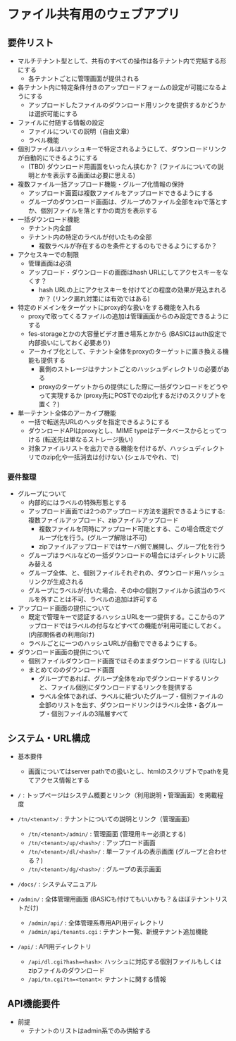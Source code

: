 # ファイル共有用のウェブアプリ

## 要件リスト

* マルチテナント型として、共有のすべての操作は各テナント内で完結する形にする
  * 各テナントごとに管理画面が提供される
* 各テナント内に特定条件付きのアップロードフォームの設定が可能になるようにする
  * アップロードしたファイルのダウンロード用リンクを提供するかどうかは選択可能にする
* ファイルに付随する情報の設定
  * ファイルについての説明（自由文章）
  * ラベル機能
* 個別ファイルはハッシュキーで特定されるようにして、ダウンロードリンクが自動的にできるようにする
  * (TBD) ダウンロード用画面をいったん挟むか？ (ファイルについての説明とかを表示する画面は必要に思える)
* 複数ファイル一括アップロード機能・グループ化情報の保持
  * アップロード画面は複数ファイルをアップロードできるようにする
  * グループのダウンロード画面は、グループのファイル全部をzipで落とすか、個別ファイルを落とすかの両方を表示する
* 一括ダウンロード機能
  * テナント内全部
  * テナント内の特定のラベルが付いたもの全部
    * 複数ラベルが存在するのを条件とするのもできるようにするか？
* アクセスキーでの制限
  * 管理画面は必須
  * アップロード・ダウンロードの画面はhash URLにしてアクセスキーをなくす？
    * hash URLの上にアクセスキーを付けてどの程度の効果が見込まれるか？ (リンク漏れ対策には有効ではある)
* 特定のドメインをターゲットにproxy的な扱いをする機能を入れる
  * proxyで取ってくるファイルの追加は管理画面からのみ設定できるようにする
  * fes-storageとかの大容量ビデオ置き場系とかから (BASICはauth設定で内部扱いにしておく必要あり)
  * アーカイブ化として、テナント全体をproxyのターゲットに置き換える機能も提供する
    * 裏側のストレージはテナントごとのハッシュディレクトリの必要がある
    * proxyのターゲットからの提供にした際に一括ダウンロードをどうやって実現するか (proxy先にPOSTでのzip化するだけのスクリプトを置く？)
* 単一テナント全体のアーカイブ機能
  * 一括で転送先URLのヘッダを指定できるようにする
  * ダウンロードAPIはproxyとし、MIME typeはデータベースからとってつける (転送先は単なるストレージ扱い)
  * 対象ファイルリストを出力できる機能を付けるが、ハッシュディレクトリでのzip化や一括消去は付けない (シェルでやれ、で)

### 要件整理

* グループについて
  * 内部的にはラベルの特殊形態とする
  * アップロード画面では2つのアップロード方法を選択できるようにする: 複数ファイルアップロード、zipファイルアップロード
    * 複数ファイルを同時にアップロード可能とする、この場合既定でグループ化を行う。(グループ解除は不可)
    * zipファイルアップロードではサーバ側で展開し、グループ化を行う
  * グループはラベルなどの一括ダウンロードの場合にはディレクトリに読み替える
  * グループ全体、と、個別ファイルそれぞれの、ダウンロード用ハッシュリンクが生成される
  * グループにラベルが付いた場合、その中の個別ファイルから該当のラベルを外すことは不可、ラベルの追加は許可する
* アップロード画面の提供について
  * 既定で管理キーで認証するハッシュURLを一つ提供する。ここからのアップロードではラベルの付与などすべての機能が利用可能にしておく。(内部関係者の利用向け)
  * ラベルごとに一つのハッシュURLが自動でできるようにする。
* ダウンロード画面の提供について
  * 個別ファイルダウンロード画面ではそのままダウンロードする (UIなし)
  * まとめてののダウンロード画面
    * グループであれば、グループ全体をzipでダウンロードするリンクと、ファイル個別にダウンロードするリンクを提供する
    * ラベル全体であれば、ラベルに紐づいたグループ・個別ファイルの全部のリストを出す、ダウンロードリンクはラベル全体・各グループ・個別ファイルの3階層すべて

## システム・URL構成

* 基本要件
  * 画面についてはserver pathでの扱いとし、htmlのスクリプトでpathを見てアクセス情報とする

* `/` : トップページはシステム概要とリンク（利用説明・管理画面）を掲載程度
* `/tn/<tenant>/` : テナントについての説明とリンク（管理画面）
  * `/tn/<tenant>/admin/` : 管理画面 (管理用キー必須とする)
  * `/tn/<tenant>/up/<hash>/` : アップロード画面
  * `/tn/<tenant>/dl/<hash>/` : 単一ファイルの表示画面 (グループと合わせる？)
  * `/tn/<tenant>/dg/<hash>/` : グループの表示画面
* `/docs/` : システムマニュアル
* `/admin/` : 全体管理用画面 (BASICも付けてもいいかも？＆ほぼテナントリストだけ)
  * `/admin/api/` : 全体管理系専用API用ディレクトリ
  * `/admin/api/tenants.cgi` : テナント一覧、新規テナント追加機能
* `/api/` : API用ディレクトリ
  * `/api/dl.cgi?hash=<hash>`: ハッシュに対応する個別ファイルもしくはzipファイルのダウンロード
  * `/api/tn.cgi?tn=<tenant>`: テナントに関する情報


## API機能要件

* 前提
  * テナントのリストはadmin系でのみ供給する
